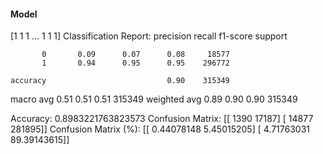 #### Model
[1 1 1 ... 1 1 1]
Classification Report:
              precision    recall  f1-score   support

           0       0.09      0.07      0.08     18577
           1       0.94      0.95      0.95    296772

    accuracy                           0.90    315349
   macro avg       0.51      0.51      0.51    315349
weighted avg       0.89      0.90      0.90    315349

Accuracy: 0.8983221763823573
Confusion Matrix:
[[  1390  17187]
 [ 14877 281895]]
Confusion Matrix (%):
[[ 0.44078148  5.45015205]
 [ 4.71763031 89.39143615]]

